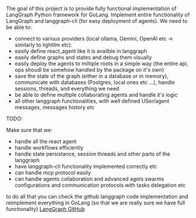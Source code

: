 The goal of this project is to provide fully functional implementation of LangGraph Python framework for GoLang. Implement entire functionality of LangGraph and langgraph-cli (for easy deployment of agents). We need to be able to: 

- connect to various providers (local ollama, Gemini, OpenAI etc -> similarly to lightllm etc).
- easily define react_agent like it is availble in langgraph
- easily define graphs and states and debug them visually
- easily deploy the agents to miltiple roots in a simple way (the entire api, ops shoudl be somehow handled by the package on it's own)
- save the state of the graph (either in a database or in memory), communicate with databases (Postgres, local ones etc ...), handle sessions, threads, and everything we need 
- be able to define multiple collaborating agents and handle it's logic
- all other langgraph functionalities, with well defined USer/agent messages, messages history etc

TODO:

Make sure that we:

- handle all the react agent 
- handle  workflows efficiently
- handle state persistance, session threads and other parts of the langgraph
- have langgraph-cli functionality implemented correctly etc
- can handle mcp protocol easily
- can handle agents collaboration and advanced agets swarms configurations and communication protocols with tasks delegation etc 

to do all that you can check the github langgraph code implementation and reimplement everything in GoLang (so that we are really sure we have full functionality) [LangGraph GitHub](https://github.com/langchain-ai/langgraph)